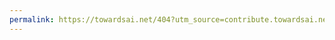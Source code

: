 ```yaml
---
permalink: https://towardsai.net/404?utm_source=contribute.towardsai.net&utm_medium=referral
---
```

